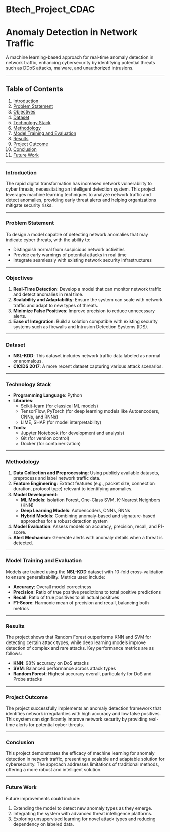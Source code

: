 # Btech_Project_CDAC

# Anomaly Detection in Network Traffic

A machine learning-based approach for real-time anomaly detection in network traffic, enhancing cybersecurity by identifying potential threats such as DDoS attacks, malware, and unauthorized intrusions.

---

## Table of Contents
1. [Introduction](#introduction)
2. [Problem Statement](#problem-statement)
3. [Objectives](#objectives)
4. [Dataset](#dataset)
5. [Technology Stack](#technology-stack)
6. [Methodology](#methodology)
7. [Model Training and Evaluation](#model-training-and-evaluation)
8. [Results](#results)
9. [Project Outcome](#project-outcome)
10. [Conclusion](#conclusion)
11. [Future Work](#future-work)

---

### Introduction

The rapid digital transformation has increased network vulnerability to cyber threats, necessitating an intelligent detection system. This project leverages machine learning techniques to analyze network traffic and detect anomalies, providing early threat alerts and helping organizations mitigate security risks.

---

### Problem Statement

To design a model capable of detecting network anomalies that may indicate cyber threats, with the ability to:
- Distinguish normal from suspicious network activities
- Provide early warnings of potential attacks in real time
- Integrate seamlessly with existing network security infrastructures

---

### Objectives

1. **Real-Time Detection**: Develop a model that can monitor network traffic and detect anomalies in real time.
2. **Scalability and Adaptability**: Ensure the system can scale with network traffic and adapt to new types of threats.
3. **Minimize False Positives**: Improve precision to reduce unnecessary alerts.
4. **Ease of Integration**: Build a solution compatible with existing security systems such as firewalls and Intrusion Detection Systems (IDS).

---

### Dataset

- **NSL-KDD**: This dataset includes network traffic data labeled as normal or anomalous.
- **CICIDS 2017**: A more recent dataset capturing various attack scenarios.

---

### Technology Stack

- **Programming Language**: Python
- **Libraries**: 
  - Scikit-learn (for classical ML models)
  - TensorFlow, PyTorch (for deep learning models like Autoencoders, CNNs, and RNNs)
  - LIME, SHAP (for model interpretability)
- **Tools**: 
  - Jupyter Notebook (for development and analysis)
  - Git (for version control)
  - Docker (for containerization)

---

### Methodology
1. **Data Collection and Preprocessing**: Using publicly available datasets, preprocess and label network traffic data.
2. **Feature Engineering**: Extract features (e.g., packet size, connection duration, protocol type) relevant to identifying anomalies.
3. **Model Development**:
   - **ML Models**: Isolation Forest, One-Class SVM, K-Nearest Neighbors (KNN)
   - **Deep Learning Models**: Autoencoders, CNNs, RNNs
   - **Hybrid Models**: Combining anomaly-based and signature-based approaches for a robust detection system
4. **Model Evaluation**: Assess models on accuracy, precision, recall, and F1-score.
5. **Alert Mechanism**: Generate alerts with anomaly details when a threat is detected.

---

### Model Training and Evaluation
Models are trained using the **NSL-KDD** dataset with 10-fold cross-validation to ensure generalizability. Metrics used include:
- **Accuracy**: Overall model correctness
- **Precision**: Ratio of true positive predictions to total positive predictions
- **Recall**: Ratio of true positives to all actual positives
- **F1-Score**: Harmonic mean of precision and recall, balancing both metrics

---

### Results
The project shows that Random Forest outperforms KNN and SVM for detecting certain attack types, while deep learning models improve detection of complex and rare attacks. Key performance metrics are as follows:
- **KNN**: 98% accuracy on DoS attacks
- **SVM**: Balanced performance across attack types
- **Random Forest**: Highest accuracy overall, particularly for DoS and Probe attacks

---

### Project Outcome
The project successfully implements an anomaly detection framework that identifies network irregularities with high accuracy and low false positives. This system can significantly improve network security by providing real-time alerts for potential cyber threats.

---

### Conclusion
This project demonstrates the efficacy of machine learning for anomaly detection in network traffic, presenting a scalable and adaptable solution for cybersecurity. The approach addresses limitations of traditional methods, offering a more robust and intelligent solution.

---

### Future Work
Future improvements could include:
1. Extending the model to detect new anomaly types as they emerge.
2. Integrating the system with advanced threat intelligence platforms.
3. Exploring unsupervised learning for novel attack types and reducing dependency on labeled data.

